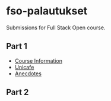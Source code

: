 # fso-palautukset
Submissions for Full Stack Open course.
## Part 1
- [Course Information](osa1/courseinfo)
- [Unicafe](osa1/unicafe)
- [Anecdotes](osa1/anecdotes)

## Part 2
